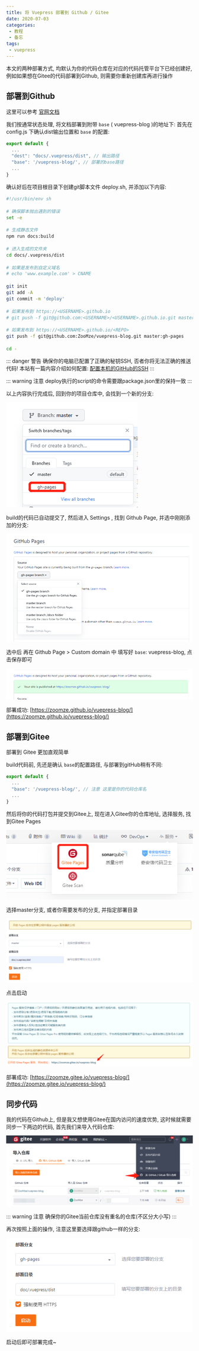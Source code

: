 ```yaml
---
title: 将 Vuepress 部署到 Github / Gitee
date: 2020-07-03
categories:
 - 教程
 - 备忘
tags:
 - vuepress
---
```


本文的两种部署方式, 均默认为你的代码仓库在对应的代码托管平台下已经创建好, 例如如果想在Gitee的代码部署到Github, 则需要你重新创建库再进行操作

## 部署到Github

这里可以参考 [官网文档](https://vuepress.vuejs.org/zh/guide/deploy.html#github-pages)

我们按通常状态处理, 将文档部署到附带 `base` ( vuepress-blog )的地址下:
首先在 config.js 下确认dist输出位置和 `base` 的配置:

```js
export default {
  ...
  "dest": "docs/.vuepress/dist", // 输出路径
  "base": '/vuepress-blog/', // 部署的base路径
  ...
}
```

确认好后在项目根目录下创建git脚本文件 deploy.sh, 并添加以下内容:

```sh
#!/usr/bin/env sh

# 确保脚本抛出遇到的错误
set -e

# 生成静态文件
npm run docs:build

# 进入生成的文件夹
cd docs/.vuepress/dist

# 如果是发布到自定义域名
# echo 'www.example.com' > CNAME

git init
git add -A
git commit -m 'deploy'

# 如果发布到 https://<USERNAME>.github.io
# git push -f git@github.com:<USERNAME>/<USERNAME>.github.io.git master

# 如果发布到 https://<USERNAME>.github.io/<REPO>
git push -f git@github.com:ZooMze/vuepress-blog.git master:gh-pages

cd -
```

::: danger 警告
确保你的电脑已配置了正确的秘钥SSH, 否者你将无法正确的推送代码!
本站有一篇内容介绍如何配置: [配置本机的GitHub的SSH](./SetSSH.md)
:::

::: warning 注意
deploy执行的script的命令需要跟package.json里的保持一致
:::

以上内容执行完成后, 回到你的项目仓库中, 会找到一个新的分支:

![查看分支](/docs/.vuepress/public/images/setVuepressToPublic/getNewBranch.png)

build的代码已自动提交了, 然后进入 Settings , 找到 Github Page, 并选中刚刚添加的分支:

![使用分支](/docs/.vuepress/public/images/setVuepressToPublic/setNewBranch.png)

选中后 再在 Github Page > Custom domain 中 填写好 `base`: vuepress-blog, 点击保存即可

![成功](/docs/.vuepress/public/images/setVuepressToPublic/setSuccess.png)

部署成功: [https://zoomze.github.io/vuepress-blog/](https://zoomze.github.io/vuepress-blog/)

## 部署到Gitee

部署到 Gitee 更加直观简单

build代码前, 先还是确认 `base`的配置路径, 与部署到gitHub稍有不同:

```js {3}
export default {
  ...
  "base": '/vuepress-blog/', // 注意 这里是你的代码仓库名
  ...
}
```

然后将你的代码打包并提交到Gitee上, 现在进入Gitee你的仓库地址, 选择服务, 找到Gitee Pages 

![找到 GiteePage](/docs/.vuepress/public/images/setVuepressToPublic/findGiteePage.png)

选择master分支, 或者你需要发布的分支, 并指定部署目录

![找到 GiteePage](/docs/.vuepress/public/images/setVuepressToPublic/setGiteePage.png)

点击启动

![找到 GiteePage](/docs/.vuepress/public/images/setVuepressToPublic/setGiteeSuccess.png)

部署成功: [https://zoomze.gitee.io/vuepress-blog/](https://zoomze.gitee.io/vuepress-blog/)

## 同步代码
我的代码在Github上, 但是我又想使用Gitee在国内访问的速度优势, 这时候就需要同步一下两边的代码, 首先我们来导入代码仓库:

![找到 GiteePage](/docs/.vuepress/public/images/setVuepressToPublic/importCode.png)

::: warning 注意
确保你的Gitee当前仓库没有重名的仓库(不区分大小写)
:::

再次按照上面的操作, 注意这里要选择跟github一样的分支:

![找到 GiteePage](/docs/.vuepress/public/images/setVuepressToPublic/setGiteePageBranch.png)

启动后即可部署完成~